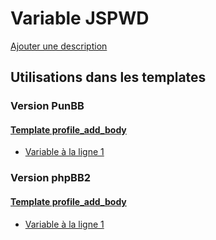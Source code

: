 # Variable JSPWD
[Ajouter une description](https://fa-tvars.appspot.com/var/JSPWD)

## Utilisations dans les templates

### Version PunBB

#### [Template profile_add_body](punbb/profile_add_body.md)
* [Variable &agrave; la ligne 1](../punbb/profile_add_body.tpl#L1)

### Version phpBB2

#### [Template profile_add_body](subsilver/profile_add_body.md)
* [Variable &agrave; la ligne 1](../subsilver/profile_add_body.tpl#L1)